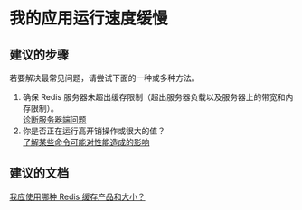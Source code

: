 <properties
    pageTitle="我的应用执行速度缓慢"
    description="我的应用运行速度缓慢"
    service="microsoft.cache"
    resource="redis"
    authors="kasparks"
    displayOrder="1"
    selfHelpType="resource"
    supportTopicIds=""
    resourceTags=""
    productPesIds=""
    cloudEnvironments="public"
/>


# 我的应用运行速度缓慢

## **建议的步骤**
若要解决最常见问题，请尝试下面的一种或多种方法。

1. 确保 Redis 服务器未超出缓存限制（超出服务器负载以及服务器上的带宽和内存限制）。<br>
[诊断服务器端问题](http://aka.ms/redistroubleshootserver)
2. 你是否正在运行高开销操作或很大的值？<br>
[了解某些命令可能对性能造成的影响](http://aka.ms/redistroubleshootcommand)

## **建议的文档**
[我应使用哪种 Redis 缓存产品和大小？](http://aka.ms/redistroubleshootoffering)



<!--HONumber=Jun16_HO3-->


